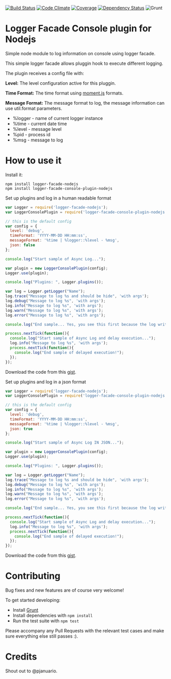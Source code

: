 [![Build Status](https://travis-ci.org/pjanuario/logger-facade-console-plugin-nodejs.svg?branch=master)](https://travis-ci.org/pjanuario/logger-facade-console-plugin-nodejs)
[![Code Climate](https://codeclimate.com/github/pjanuario/logger-facade-console-plugin-nodejs.png)](https://codeclimate.com/github/pjanuario/logger-facade-console-plugin-nodejs)
[![Coverage](http://img.shields.io/codeclimate/coverage/github/pjanuario/logger-facade-console-plugin-nodejs.svg)](https://codeclimate.com/github/pjanuario/logger-facade-console-plugin-nodejs)
[![Dependency Status](https://gemnasium.com/pjanuario/logger-facade-console-plugin-nodejs.svg)](https://gemnasium.com/pjanuario/logger-facade-console-plugin-nodejs)
![Grunt](https://cdn.gruntjs.com/builtwith.png)

# Logger Facade Console plugin for Nodejs

Simple node module to log information on console using logger facade.

This simple logger facade allows pluggin hook to execute different logging.

The plugin receives a config file with:

**Level:** The level configuration active for this pluggin.

**Time Format:** The time format using [moment.js](momentjs.com) formats.

**Message Format:** The message format to log, the message information can use util.format parameters.
 * %logger - name of current logger instance
 * %time - current date time
 * %level - message level
 * %pid - process id
 * %msg - message to log

# How to use it

Install it:

```
npm install logger-facade-nodejs
npm install logger-facade-console-plugin-nodejs
```

Set up plugins and log in a human readable format

```javascript
var Logger = require('logger-facade-nodejs');
var LoggerConsolePlugin = require('logger-facade-console-plugin-nodejs');

// this is the default config
var config = {
  level: 'debug',
  timeFormat: 'YYYY-MM-DD HH:mm:ss',
  messageFormat: '%time | %logger::%level - %msg',
  json: false
};

console.log("Start sample of Async Log...");

var plugin = new LoggerConsolePlugin(config);
Logger.use(plugin);

console.log("Plugins: ", Logger.plugins());

var log = Logger.getLogger("Name");
log.trace("Message to log %s and should be hide", 'with args');
log.debug("Message to log %s", 'with args');
log.info("Message to log %s", 'with args');
log.warn("Message to log %s", 'with args');
log.error("Message to log %s", 'with args');

console.log("End sample... Yes, you see this first because the log write is set to next process instruction. :D");

process.nextTick(function(){
  console.log("Start sample of Async Log and delay execution...");
  log.info("Message to log %s", 'with args');
  process.nextTick(function(){
    console.log("End sample of delayed execution!");
  });
});
```
Download the code from this [gist](https://gist.github.com/pjanuario/c5889fc5f9160fab0d0b).

Set up plugins and log in a json format

```javascript
var Logger = require('logger-facade-nodejs');
var LoggerConsolePlugin = require('logger-facade-console-plugin-nodejs');

// this is the default config
var config = {
  level: 'debug',
  timeFormat: 'YYYY-MM-DD HH:mm:ss',
  messageFormat: '%time | %logger::%level - %msg',
  json: true
};

console.log("Start sample of Async Log IN JSON...");

var plugin = new LoggerConsolePlugin(config);
Logger.use(plugin);

console.log("Plugins: ", Logger.plugins());

var log = Logger.getLogger("Name");
log.trace("Message to log %s and should be hide", 'with args');
log.debug("Message to log %s", 'with args');
log.info("Message to log %s", 'with args');
log.warn("Message to log %s", 'with args');
log.error("Message to log %s", 'with args');

console.log("End sample... Yes, you see this first because the log write is set to next process instruction. :D");

process.nextTick(function(){
  console.log("Start sample of Async Log and delay execution...");
  log.info("Message to log %s", 'with args');
  process.nextTick(function(){
    console.log("End sample of delayed execution!");
  });
});
```

Download the code from this [gist](https://gist.github.com/pjanuario/238a8b0819cf390779f2).

# Contributing
Bug fixes and new features are of course very welcome!

To get started developing:
 - Install [Grunt](http://gruntjs.com/)
 - Install dependencies with ```npm install```
 - Run the test suite with ```npm test```

Please accompany any Pull Requests with the relevant test cases and make sure everything else still passes :).

# Credits
Shout out to @pjanuario.
